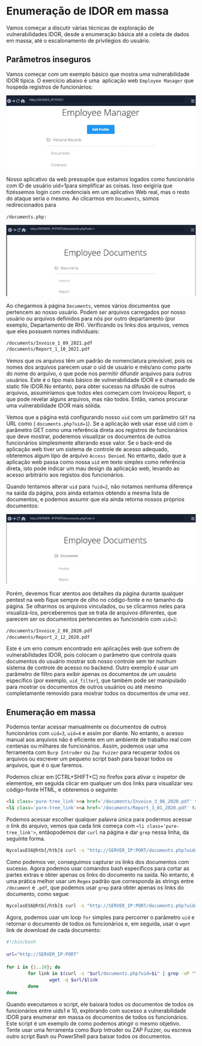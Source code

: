 # Enumeração de IDOR em massa

Vamos começar a discutir várias técnicas de exploração de vulnerabilidades IDOR, desde a enumeração básica até a coleta de dados em massa, até o escalonamento de privilégios do usuário.

## Parâmetros inseguros

Vamos começar com um exemplo básico que mostra uma vulnerabilidade IDOR típica. O exercício abaixo é uma  aplicação web `Employee Manager` que hospeda registros de funcionários:

![alt text](image.png)

Nosso aplicativo da web pressupõe que estamos logados como funcionário com ID de usuário uid=1para simplificar as coisas. Isso exigiria que fizéssemos login com credenciais em um aplicativo Web real, mas o resto do ataque seria o mesmo. Ao clicarmos em `Documents`, somos redirecionados para

`/documents.php:`

![alt text](image-1.png)

Ao chegarmos à página ``Documents``, vemos vários documentos que pertencem ao nosso usuário. Podem ser arquivos carregados por nosso usuário ou arquivos definidos para nós por outro departamento (por exemplo, Departamento de RH). Verificando os links dos arquivos, vemos que eles possuem nomes individuais:

```html
/documents/Invoice_1_09_2021.pdf
/documents/Report_1_10_2021.pdf
```

Vemos que os arquivos têm um padrão de nomenclatura previsível, pois os nomes dos arquivos parecem usar o uid de usuário e mês/ano como parte do nome do arquivo, o que pode nos permitir difundir arquivos para outros usuários. Este é o tipo mais básico de vulnerabilidade IDOR e é chamado de static file IDOR.No entanto, para obter sucesso na difusão de outros arquivos, assumiríamos que todos eles começam com Invoiceou Report, o que pode revelar alguns arquivos, mas não todos. Então, vamos procurar uma vulnerabilidade IDOR mais sólida.

Vemos que a página está configurando nosso ``uid`` com um parâmetro `GET` na URL como ( `documents.php?uid=1`). Se a aplicação web usar esse uid com o parâmetro GET como uma referência direta aos registros de funcionários que deve mostrar, poderemos visualizar os documentos de outros funcionários simplesmente alterando esse valor. Se o back-end da aplicação web tiver um sistema de controle de acesso adequado, obteremos algum tipo de arquivo ``Access Denied``. No entanto, dado que a aplicação web passa como nossa ``uid`` em texto simples como referência direta, isto pode indicar um mau design da aplicação web, levando ao acesso arbitrário aos registos dos funcionários.

Quando tentamos alterar ``uid`` para ``?uid=2``, não notamos nenhuma diferença na saída da página, pois ainda estamos obtendo a mesma lista de documentos, e podemos assumir que ela ainda retorna nossos próprios documentos:

![alt text](image-2.png)

Porém, devemos ficar atentos aos detalhes da página durante qualquer pentest na web fique sempre de olho no código-fonte e no tamanho da página. Se olharmos os arquivos vinculados, ou se clicarmos neles para visualizá-los, perceberemos que se trata de arquivos diferentes, que parecem ser os documentos pertencentes ao funcionário com ``uid=2``:

```html
/documents/Invoice_2_08_2020.pdf
/documents/Report_2_12_2020.pdf
```

Este é um erro comum encontrado em aplicações web que sofrem de vulnerabilidades IDOR, pois colocam o parâmetro que controla quais documentos do usuário mostrar sob nosso controle sem ter nunhum sistema de controle de acesso no backend. Outro exemplo é usar um parâmetro de filtro para exibir apenas os documentos de um usuário específico (por exemplo, `uid_filter`), que também pode ser manipulado para mostrar os documentos de outros usuários ou até mesmo completamente removido para mostrar todos os documentos de uma vez.

## Enumeração em massa

Podemos tentar acessar manualmente os documentos de outros funcionários com `uid=3`, `uid=4` e assim por diante. No entanto, o acesso manual aos arquivos não é eficiente em um ambiente de trabalho real com centenas ou milhares de funcionários. Assim, podemos usar uma ferramenta com `Burp Intruder` ou `Zap Fuzzer` para recuperar todos os arquivos ou escrever um pequeno script bash para baixar todos os arquivos, que é o que faremos.

Podemos clicar em [CTRL+SHIFT+C] no firefox para ativar o inspetor de elementoe, em seguida clicar em qualquer um dos links para visualizar seu código-fonte HTML, e obteremos o seguinte:

```html
<li class='pure-tree_link'><a href='/documents/Invoice_3_06_2020.pdf' target='_blank'>Invoice</a></li>
<li class='pure-tree_link'><a href='/documents/Report_3_01_2020.pdf' target='_blank'>Report</a></li>
```

Podemos acessar escolher qualquer palavra única para podermos acessar o link do arquivo, vemos qua cada link começa com `<li class='pure-tree_link'>`, entãopodemos dar `curl` na página e dar `grep` nessa linha, da seguinte forma.

```bash
NycolasES6@htb[/htb]$ curl -s "http://SERVER_IP:PORT/documents.php?uid=1" | grep "<li class='pure-tree_link'>"
```

Como podemos ver, conseguimos capturar os links dos documentos com sucesso. Agora podemos usar comandos bash específicos para cortar as partes extras e obter apenas os links do documento na saída. No entanto, é uma prática melhor usar um ``Regex`` padrão que corresponda às strings entre ``/document`` e ``.pdf``, que podemos usar ``grep`` para obter apenas os links do documento, como segue:

```bash
NycolasES6@htb[/htb]$ curl -s "http://SERVER_IP:PORT/documents.php?uid=3" | grep -oP "\/documents.*?.pdf"
```

Agora, podemos usar um loop `for` simples para percorrer o parâmetro `uid` e retornar o documento de todos os funcionários e, em seguida, usar o ``wget`` link de download de cada documento:

```bash
#!/bin/bash

url="http://SERVER_IP:PORT"

for i in {1..10}; do
        for link in $(curl -s "$url/documents.php?uid=$i" | grep -oP "\/documents.*?.pdf"); do
                wget -q $url/$link
        done
done
```

Quando executamos o script, ele baixará todos os documentos de todos os funcionários entre uids1 e 10, explorando com sucesso a vulnerabilidade IDOR para enumerar em massa os documentos de todos os funcionários. Este script é um exemplo de como podemos atingir o mesmo objetivo. Tente usar uma ferramenta como Burp Intruder ou ZAP Fuzzer, ou escreva outro script Bash ou PowerShell para baixar todos os documentos.
